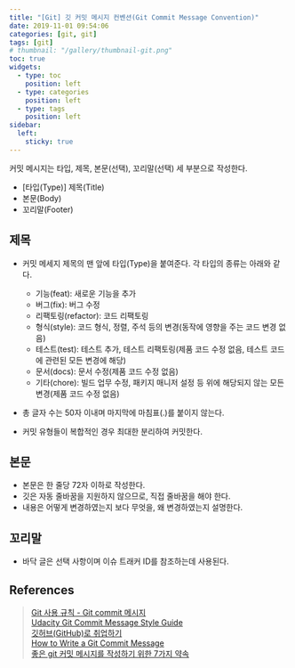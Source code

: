 ```yaml
---
title: "[Git] 깃 커밋 메시지 컨벤션(Git Commit Message Convention)"
date: 2019-11-01 09:54:06
categories: [git, git]
tags: [git]
# thumbnail: "/gallery/thumbnail-git.png"
toc: true
widgets:
  - type: toc
    position: left
  - type: categories
    position: left
  - type: tags
    position: left
sidebar:
  left:
    sticky: true
---
```


커밋 메시지는 타입, 제목, 본문(선택), 꼬리말(선택) 세 부분으로 작성한다.

* [타입(Type)] 제목(Title)
* 본문(Body)
* 꼬리말(Footer)

<!-- more -->

## 제목

* 커밋 메세지 제목의 맨 앞에 타입(Type)을 붙여준다. 각 타입의 종류는 아래와 같다.
    * 기능(feat): 새로운 기능을 추가
    * 버그(fix): 버그 수정
    * 리팩토링(refactor): 코드 리팩토링
    * 형식(style): 코드 형식, 정렬, 주석 등의 변경(동작에 영향을 주는 코드 변경 없음)
    * 테스트(test): 테스트 추가, 테스트 리팩토링(제품 코드 수정 없음, 테스트 코드에 관련된 모든 변경에 해당)
    * 문서(docs): 문서 수정(제품 코드 수정 없음)
    * 기타(chore): 빌드 업무 수정, 패키지 매니저 설정 등 위에 해당되지 않는 모든 변경(제품 코드 수정 없음)

* 총 글자 수는 50자 이내며 마지막에 마침표(.)를 붙이지 않는다.
* 커밋 유형들이 복합적인 경우 최대한 분리하여 커밋한다.

## 본문

* 본문은 한 줄당 72자 이하로 작성한다.
* 깃은 자동 줄바꿈을 지원하지 않으므로, 직접 줄바꿈을 해야 한다.
* 내용은 어떻게 변경하였는지 보다 무엇을, 왜 변경하였는지 설명한다.

## 꼬리말

* 바닥 글은 선택 사항이며 이슈 트래커 ID를 참조하는데 사용된다.

## References
> [Git 사용 규칙 - Git commit 메시지](https://tttsss77.tistory.com/58)  
> [Udacity Git Commit Message Style Guide](https://udacity.github.io/git-styleguide)  
> [깃허브(GitHub)로 취업하기](https://sujinlee.me/professional-github)  
> [How to Write a Git Commit Message](https://chris.beams.io/posts/git-commit)  
> [좋은 git 커밋 메시지를 작성하기 위한 7가지 약속](https://meetup.toast.com/posts/106)

